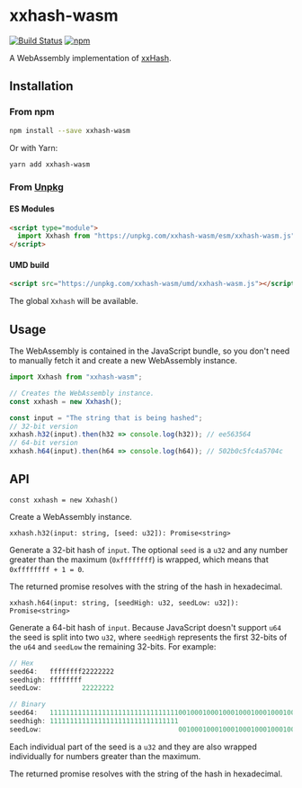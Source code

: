 # xxhash-wasm

[![Build Status][travis-badge]][travis]
[![npm][npm-badge]][npm-link]

A WebAssembly implementation of [xxHash][xxhash].

## Installation


### From npm

```sh
npm install --save xxhash-wasm
```

Or with Yarn:

```sh
yarn add xxhash-wasm
```

### From [Unpkg][unpkg]

#### ES Modules

```html
<script type="module">
  import Xxhash from "https://unpkg.com/xxhash-wasm/esm/xxhash-wasm.js";
</script>
```

#### UMD build

```html
<script src="https://unpkg.com/xxhash-wasm/umd/xxhash-wasm.js"></script>
```

The global `Xxhash` will be available.

## Usage

The WebAssembly is contained in the JavaScript bundle, so you don't need to
manually fetch it and create a new WebAssembly instance.

```javascript
import Xxhash from "xxhash-wasm";

// Creates the WebAssembly instance.
const xxhash = new Xxhash();

const input = "The string that is being hashed";
// 32-bit version
xxhash.h32(input).then(h32 => console.log(h32)); // ee563564
// 64-bit version
xxhash.h64(input).then(h64 => console.log(h64)); // 502b0c5fc4a5704c
```

## API

`const xxhash = new Xxhash()`

Create a WebAssembly instance.

`xxhash.h32(input: string, [seed: u32]): Promise<string>`

Generate a 32-bit hash of `input`. The optional `seed` is a `u32` and any number
greater than the maximum (`0xffffffff`) is wrapped, which means that
`0xffffffff + 1 = 0`.

The returned promise resolves with the string of the hash
in hexadecimal.

`xxhash.h64(input: string, [seedHigh: u32, seedLow: u32]): Promise<string>`

Generate a 64-bit hash of `input`. Because JavaScript doesn't support `u64` the
seed is split into two `u32`, where `seedHigh` represents the first 32-bits of
the `u64` and `seedLow` the remaining 32-bits. For example:

```javascript
// Hex
seed64:   ffffffff22222222
seedhigh: ffffffff
seedLow:          22222222

// Binary
seed64:   1111111111111111111111111111111100100010001000100010001000100010
seedhigh: 11111111111111111111111111111111
seedLow:                                  00100010001000100010001000100010
```

Each individual part of the seed is a `u32` and they are also wrapped
individually for numbers greater than the maximum.

The returned promise resolves with the string of the hash in hexadecimal.

[npm-badge]: https://img.shields.io/npm/v/xxhash-wasm.svg?style=flat-square
[npm-link]: https://www.npmjs.com/package/xxhash-wasm
[travis]: https://travis-ci.org/jungomi/xxhash-wasm
[travis-badge]: https://img.shields.io/travis/jungomi/xxhash-wasm/master.svg?style=flat-square
[unpkg]: https://unpkg.com/
[xxhash]: https://github.com/Cyan4973/xxHash
